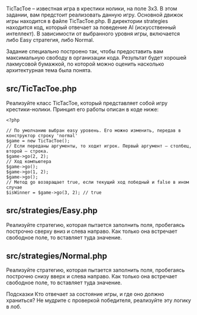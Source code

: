TicTacToe – известная игра в крестики нолики, на поле 3x3. В этом задании, вам предстоит реализовать данную игру. Основной движок игры находится в файле TicTacToe.php. В директории strategies находится код, который отвечает за поведение AI (искусственный интеллект). В зависимости от выбранного уровня игры, включается либо Easy стратегия, либо Normal.

Задание специально построено так, чтобы предоставить вам максимальную свободу в организации кода. Результат будет хорошей лакмусовой бумажкой, по которой можно оценить насколько архитектурная тема была понята.

## src/TicTacToe.php
Реализуйте класс TicTacToe, который представляет собой игру крестики-нолики. Принцип его работы описан в коде ниже:

```
<?php

// По умолчанию выбран easy уровень. Его можно изменить, передав в конструктор строку 'normal'
$game = new TicTacToe();
// Если переданы аргументы, то ходит игрок. Первый аргумент – столбец, второй – строка.
$game->go(2, 2);
// Ход компьютера
$game->go();
$game->go(1, 2);
$game->go();
// Метод go возвращает true, если текущий ход победный и false в ином случае
$isWinner = $game->go(3, 2); // true
```

## src/strategies/Easy.php
Реализуйте стратегию, которая пытается заполнить поля, пробегаясь построчно сверху вниз и слева направо. Как только она встречает свободное поле, то вставляет туда значение.

## src/strategies/Normal.php
Реализуйте стратегию, которая пытается заполнить поля, пробегаясь построчно снизу вверх и слева направо. Как только она встречает свободное поле, то вставляет туда значение.

Подсказки
Кто отвечает за состояние игры, и где оно должно храниться?
Не мудрите с проверкой победителя, реализуйте эту логику в лоб.